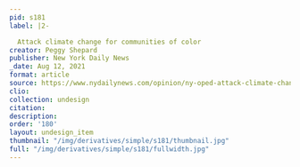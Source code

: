 ```yaml
---
pid: s181
label: |2-

  Attack climate change for communities of color
creator: Peggy Shepard
publisher: New York Daily News
_date: Aug 12, 2021
format: article
source: https://www.nydailynews.com/opinion/ny-oped-attack-climate-change-for-communities-of-color-20210812-mw6y2sdrxzcr7i3tu26qnlin5q-story.html
clio:
collection: undesign
citation:
description:
order: '180'
layout: undesign_item
thumbnail: "/img/derivatives/simple/s181/thumbnail.jpg"
full: "/img/derivatives/simple/s181/fullwidth.jpg"
---
```

